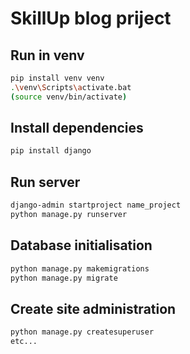 # SkillUp blog priject

## Run in venv
```bash
pip install venv venv
.\venv\Scripts\activate.bat
(source venv/bin/activate)
```

## Install dependencies
```bash
pip install django
```
## Run server
```bash
django-admin startproject name_project 
python manage.py runserver
```
## Database initialisation
```bash 
python manage.py makemigrations
python manage.py migrate
```

## Create site administration
```bash
python manage.py createsuperuser
etc...
```
